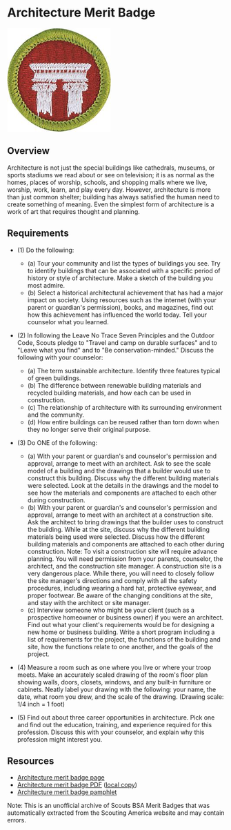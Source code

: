 

# Architecture Merit Badge

![Architecture Merit Badge](images/architecture-merit-badge.jpg)

## Overview



Architecture is not just the special buildings like cathedrals, museums, or sports stadiums we read about or see on television; it is as normal as the homes, places of worship, schools, and shopping malls where we live, worship, work, learn, and play every day. However, architecture is more than just common shelter; building has always satisfied the human need to create something of meaning. Even the simplest form of architecture is a work of art that requires thought and planning.

## Requirements

* (1) Do the following:
    * (a) Tour your community and list the types of buildings you see. Try to identify buildings that can be associated with a specific period of history or style of architecture. Make a sketch of the building you most admire.
    * (b) Select a historical architectural achievement that has had a major impact on society. Using resources such as the internet (with your parent or guardian's permission), books, and magazines, find out how this achievement has influenced the world today. Tell your counselor what you learned.


* (2) In following the Leave No Trace Seven Principles and the Outdoor Code, Scouts pledge to "Travel and camp on durable surfaces" and to "Leave what you find" and to "Be conservation-minded." Discuss the following with your counselor:
    * (a) The term sustainable architecture. Identify three features typical of green buildings.
    * (b) The difference between renewable building materials and recycled building materials, and how each can be used in construction.
    * (c) The relationship of architecture with its surrounding environment and the community.
    * (d) How entire buildings can be reused rather than torn down when they no longer serve their original purpose.


* (3) Do ONE of the following:
    * (a) With your parent or guardian's and counselor's permission and approval, arrange to meet with an architect. Ask to see the scale model of a building and the drawings that a builder would use to construct this building. Discuss why the different building materials were selected. Look at the details in the drawings and the model to see how the materials and components are attached to each other during construction.
    * (b) With your parent or guardian's and counselor's permission and approval, arrange to meet with an architect at a construction site. Ask the architect to bring drawings that the builder uses to construct the building. While at the site, discuss why the different building materials being used were selected. Discuss how the different building materials and components are attached to each other during construction. Note: To visit a construction site will require advance planning. You will need permission from your parents, counselor, the architect, and the construction site manager. A construction site is a very dangerous place. While there, you will need to closely follow the site manager's directions and comply with all the safety procedures, including wearing a hard hat, protective eyewear, and proper footwear. Be aware of the changing conditions at the site, and stay with the architect or site manager.
    * (c) Interview someone who might be your client (such as a prospective homeowner or business owner) if you were an architect. Find out what your client's requirements would be for designing a new home or business building. Write a short program including a list of requirements for the project, the functions of the building and site, how the functions relate to one another, and the goals of the project.


* (4) Measure a room such as one where you live or where your troop meets. Make an accurately scaled drawing of the room's floor plan showing walls, doors, closets, windows, and any built-in furniture or cabinets. Neatly label your drawing with the following: your name, the date, what room you drew, and the scale of the drawing. (Drawing scale: 1/4 inch = 1 foot)
* (5) Find out about three career opportunities in architecture. Pick one and find out the education, training, and experience required for this profession. Discuss this with your counselor, and explain why this profession might interest you.


## Resources

- [Architecture merit badge page](https://www.scouting.org/merit-badges/architecture/)
- [Architecture merit badge PDF](https://filestore.scouting.org/filestore/Merit_Badge_ReqandRes/Pamphlets/Architecture_Landscape.pdf) ([local copy](files/landscape-architecture-merit-badge.pdf))
- [Architecture merit badge pamphlet](https://www.scoutshop.org/bsa-architecture-and-landscape-merit-badge-pamphlet-boy-scouts-of-america-659867.html)

Note: This is an unofficial archive of Scouts BSA Merit Badges that was automatically extracted from the Scouting America website and may contain errors.